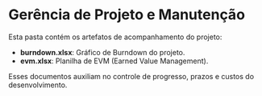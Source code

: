 # Gerência de Projeto e Manutenção

Esta pasta contém os artefatos de acompanhamento do projeto:

-   **burndown.xlsx**: Gráfico de Burndown do projeto.
-   **evm.xlsx**: Planilha de EVM (Earned Value Management).

Esses documentos auxiliam no controle de progresso, prazos e custos do desenvolvimento.